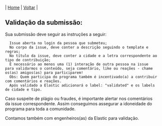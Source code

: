 | [Home](https://elastic.github.io/Elastic-Contributor-Program/) | [Voltar](https://elastic.github.io/Elastic-Contributor-Program/brazil) |

## Validação da submissão: ##

Sua submissão deve seguir as instruções a seguir:

      Issue aberta no login da pessoa que submeteu;
      No corpo da issue, deve conter a descrição seguindo o template e regras;
      No título da issue, deve conter a cidade e a letra correspondente ao tipo de contribuição;
      É necessário ao menos uma (1) interação de outra pessoa na issue para validarmos o conteúdo, seja comentário, like ou reações - chame os(as) amigos(as) para participarem!
      Obs: Quem participa do programa também é incentivado(a) a contribuir com comentários e reações.
      Após validado a Elastic adicionará o label: "validated" e os labels de cidade e tipo.

Caso suspeite de plágio ou fraudes, é importante alertar nos comentários da issue correspondente. Assim conseguimos assegurar a idoneidade do programa para toda a comunidade.

Contamos também com engenheiros(as) da Elastic para validação. 
